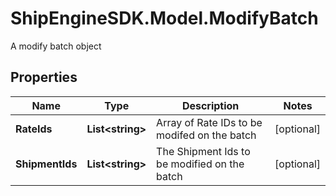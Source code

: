 # ShipEngineSDK.Model.ModifyBatch
A modify batch object

## Properties

Name | Type | Description | Notes
------------ | ------------- | ------------- | -------------
**RateIds** | **List&lt;string&gt;** | Array of Rate IDs to be modifed on the batch | [optional] 
**ShipmentIds** | **List&lt;string&gt;** | The Shipment Ids to be modified on the batch | [optional] 

